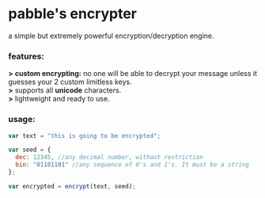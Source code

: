 # pabble's encrypter
a simple but extremely powerful encryption/decryption engine.

### features:
<b>&gt;</b> <b>custom encrypting:</b> no one will be able to decrypt your message unless it guesses your 2 custom limitless keys.<br>
<b>&gt;</b> supports all <b>unicode</b> characters.<br>
<b>&gt;</b> lightweight and ready to use.


### usage:
```javascript
var text = "this is going to be encrypted";

var seed = {
  dec: 12345, //any decimal number, without restriction
  bin: "01101101" //any sequence of 0's and 1's. It must be a string
};

var encrypted = encrypt(text, seed);

```
